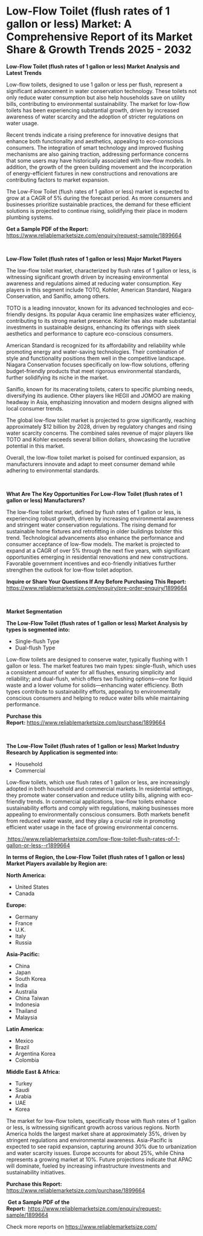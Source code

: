 <p><h1>Low-Flow Toilet (flush rates of 1 gallon or less) Market: A Comprehensive Report of its Market Share & Growth Trends 2025 - 2032</h1></p><p><strong>Low-Flow Toilet (flush rates of 1 gallon or less) Market Analysis and Latest Trends</strong></p>
<p><p>Low-flow toilets, designed to use 1 gallon or less per flush, represent a significant advancement in water conservation technology. These toilets not only reduce water consumption but also help households save on utility bills, contributing to environmental sustainability. The market for low-flow toilets has been experiencing substantial growth, driven by increased awareness of water scarcity and the adoption of stricter regulations on water usage.</p><p>Recent trends indicate a rising preference for innovative designs that enhance both functionality and aesthetics, appealing to eco-conscious consumers. The integration of smart technology and improved flushing mechanisms are also gaining traction, addressing performance concerns that some users may have historically associated with low-flow models. In addition, the growth of the green building movement and the incorporation of energy-efficient fixtures in new constructions and renovations are contributing factors to market expansion.</p><p>The Low-Flow Toilet (flush rates of 1 gallon or less) market is expected to grow at a CAGR of 5% during the forecast period. As more consumers and businesses prioritize sustainable practices, the demand for these efficient solutions is projected to continue rising, solidifying their place in modern plumbing systems.</p></p>
<p><strong>Get a Sample PDF of the Report:&nbsp;</strong> <a href="https://www.reliablemarketsize.com/enquiry/request-sample/1899664?utm_campaign=1131&utm_medium=2&utm_source=Github&utm_content=ia&utm_term=10022025&utm_id=low-flow-toilet-flush-rates-of-1-gallon-or-less">https://www.reliablemarketsize.com/enquiry/request-sample/1899664</a></p>
<p>&nbsp;</p>
<p><strong>Low-Flow Toilet (flush rates of 1 gallon or less) Major Market Players</strong></p>
<p><p>The low-flow toilet market, characterized by flush rates of 1 gallon or less, is witnessing significant growth driven by increasing environmental awareness and regulations aimed at reducing water consumption. Key players in this segment include TOTO, Kohler, American Standard, Niagara Conservation, and Saniflo, among others.</p><p>TOTO is a leading innovator, known for its advanced technologies and eco-friendly designs. Its popular Aqua ceramic line emphasizes water efficiency, contributing to its strong market presence. Kohler has also made substantial investments in sustainable designs, enhancing its offerings with sleek aesthetics and performance to capture eco-conscious consumers.</p><p>American Standard is recognized for its affordability and reliability while promoting energy and water-saving technologies. Their combination of style and functionality positions them well in the competitive landscape. Niagara Conservation focuses specifically on low-flow solutions, offering budget-friendly products that meet rigorous environmental standards, further solidifying its niche in the market.</p><p>Saniflo, known for its macerating toilets, caters to specific plumbing needs, diversifying its audience. Other players like HEGII and JOMOO are making headway in Asia, emphasizing innovation and modern designs aligned with local consumer trends.</p><p>The global low-flow toilet market is projected to grow significantly, reaching approximately $12 billion by 2028, driven by regulatory changes and rising water scarcity concerns. The combined sales revenue of major players like TOTO and Kohler exceeds several billion dollars, showcasing the lucrative potential in this market. </p><p>Overall, the low-flow toilet market is poised for continued expansion, as manufacturers innovate and adapt to meet consumer demand while adhering to environmental standards.</p></p>
<p>&nbsp;</p>
<p><strong>What Are The Key Opportunities For Low-Flow Toilet (flush rates of 1 gallon or less) Manufacturers?</strong></p>
<p><p>The low-flow toilet market, defined by flush rates of 1 gallon or less, is experiencing robust growth, driven by increasing environmental awareness and stringent water conservation regulations. The rising demand for sustainable home fixtures and retrofitting in older buildings bolster this trend. Technological advancements also enhance the performance and consumer acceptance of low-flow models. The market is projected to expand at a CAGR of over 5% through the next five years, with significant opportunities emerging in residential renovations and new constructions. Favorable government incentives and eco-friendly initiatives further strengthen the outlook for low-flow toilet adoption.</p></p>
<p><strong>Inquire or Share Your Questions If Any Before Purchasing This Report:</strong> <a href="https://www.reliablemarketsize.com/enquiry/pre-order-enquiry/1899664?utm_campaign=1131&utm_medium=2&utm_source=Github&utm_content=ia&utm_term=10022025&utm_id=low-flow-toilet-flush-rates-of-1-gallon-or-less">https://www.reliablemarketsize.com/enquiry/pre-order-enquiry/1899664</a></p>
<p>&nbsp;</p>
<p><strong>Market Segmentation</strong></p>
<p><strong>The Low-Flow Toilet (flush rates of 1 gallon or less) Market Analysis by types is segmented into:</strong></p>
<p><ul><li>Single-flush Type</li><li>Dual-flush Type</li></ul></p>
<p><p>Low-flow toilets are designed to conserve water, typically flushing with 1 gallon or less. The market features two main types: single-flush, which uses a consistent amount of water for all flushes, ensuring simplicity and reliability; and dual-flush, which offers two flushing options—one for liquid waste and a lower volume for solids—enhancing water efficiency. Both types contribute to sustainability efforts, appealing to environmentally conscious consumers and helping to reduce water bills while maintaining performance.</p></p>
<p><strong>Purchase this Report:&nbsp;</strong><a href="https://www.reliablemarketsize.com/purchase/1899664?utm_campaign=1131&utm_medium=2&utm_source=Github&utm_content=ia&utm_term=10022025&utm_id=low-flow-toilet-flush-rates-of-1-gallon-or-less">https://www.reliablemarketsize.com/purchase/1899664</a></p>
<p>&nbsp;</p>
<p><strong>The Low-Flow Toilet (flush rates of 1 gallon or less) Market Industry Research by Application is segmented into:</strong></p>
<p><ul><li>Household</li><li>Commercial</li></ul></p>
<p><p>Low-flow toilets, which use flush rates of 1 gallon or less, are increasingly adopted in both household and commercial markets. In residential settings, they promote water conservation and reduce utility bills, aligning with eco-friendly trends. In commercial applications, low-flow toilets enhance sustainability efforts and comply with regulations, making businesses more appealing to environmentally conscious consumers. Both markets benefit from reduced water waste, and they play a crucial role in promoting efficient water usage in the face of growing environmental concerns.</p></p>
<p><a href="https://www.reliablemarketsize.com/low-flow-toilet-flush-rates-of-1-gallon-or-less--r1899664?utm_campaign=1131&utm_medium=2&utm_source=Github&utm_content=ia&utm_term=10022025&utm_id=low-flow-toilet-flush-rates-of-1-gallon-or-less">&nbsp;https://www.reliablemarketsize.com/low-flow-toilet-flush-rates-of-1-gallon-or-less--r1899664</a></p>
<p><strong>In terms of Region, the Low-Flow Toilet (flush rates of 1 gallon or less) Market Players available by Region are:</strong></p>
<p>
    <p> <strong> North America: </strong>
        <ul>
            <li>United States</li>
            <li>Canada</li>
        </ul>
        </p> 
    <p> <strong> Europe: </strong>
        <ul>
            <li>Germany</li>
            <li>France</li>
            <li>U.K.</li>
            <li>Italy</li>
            <li>Russia</li>
        </ul>
        </p> 
    <p> <strong> Asia-Pacific: </strong>
        <ul>
            <li>China</li>
            <li>Japan</li>
            <li>South Korea</li>
            <li>India</li>
            <li>Australia</li>
            <li>China Taiwan</li>
            <li>Indonesia</li>
            <li>Thailand</li>
            <li>Malaysia</li>
        </ul>
        </p> 
    <p> <strong> Latin America: </strong>
        <ul>
            <li>Mexico</li>
            <li>Brazil</li>
            <li>Argentina Korea</li>
            <li>Colombia</li>
        </ul>
        </p> 
    <p> <strong> Middle East & Africa: </strong>
        <ul>
            <li>Turkey</li>
            <li>Saudi</li>
            <li>Arabia</li>
            <li>UAE</li>
            <li>Korea</li>
        </ul>
    </p>
    </p>
<p><p>The market for low-flow toilets, specifically those with flush rates of 1 gallon or less, is witnessing significant growth across various regions. North America holds the largest market share at approximately 35%, driven by stringent regulations and environmental awareness. Asia-Pacific is expected to see rapid expansion, capturing around 30% due to urbanization and water scarcity issues. Europe accounts for about 25%, while China represents a growing market at 10%. Future projections indicate that APAC will dominate, fueled by increasing infrastructure investments and sustainability initiatives.</p></p>
<p><strong>Purchase this Report: </strong><a href="https://www.reliablemarketsize.com/purchase/1899664?utm_campaign=1131&utm_medium=2&utm_source=Github&utm_content=ia&utm_term=10022025&utm_id=low-flow-toilet-flush-rates-of-1-gallon-or-less">https://www.reliablemarketsize.com/purchase/1899664</a></p>
<p>&nbsp;<strong>Get a Sample PDF of the Report:&nbsp;&nbsp;</strong><a href="https://www.reliablemarketsize.com/enquiry/request-sample/1899664?utm_campaign=1131&utm_medium=2&utm_source=Github&utm_content=ia&utm_term=10022025&utm_id=low-flow-toilet-flush-rates-of-1-gallon-or-less">https://www.reliablemarketsize.com/enquiry/request-sample/1899664</a></p>
<p><strong></strong></p>
<p>Check more reports on <a href="https://www.reliablemarketsize.com/?utm_campaign=1131&utm_medium=2&utm_source=Github&utm_content=ia&utm_term=10022025&utm_id=low-flow-toilet-flush-rates-of-1-gallon-or-less">https://www.reliablemarketsize.com/</a></p>
